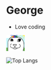 # George

 - Love coding

<img src="./wow.png" alt="cute cat" width="50"/>


![Top Langs](https://github-readme-stats.vercel.app/api/top-langs/?username=goshag45&layout=compact&exclude_repo=A3-Website,goshag45)
